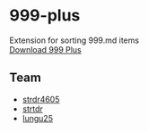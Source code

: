 # 999-plus
Extension for sorting 999.md items  
[Download 999 Plus](https://chrome.google.com/webstore/detail/999-plus/mndemnbmckichfiedpjdmhajofmifidj)
## Team
- [strdr4605](https://github.com/strdr4605/)
- [strtdr](https://github.com/strtdr)
- [lungu25](https://github.com/lungu25)
